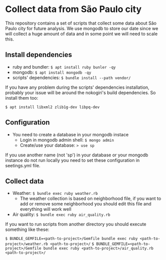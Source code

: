 # Collect data from São Paulo city

This repository contains a set of scripts that collect some data about São Paulo
city for future analysis. We use mongodb to store our date since we will collect
a huge amount of data and in some point we will need to scale this.

## Install dependencies

* ruby and bundler: ```$ apt install ruby bunler -qy```
* mongodb: ```$ apt install mongodb -qy```
* scripts' dependencies: ```$ bundle install --path vendor/```

If you have any problem during the scripts' dependencies installation, probably
your issue will be around the nokogiri's build dependencies. So install them too:

```$ apt install libxml2 zlib1g-dev libpq-dev```

## Configuration

* You need to create a database in your mongodb instace
	- Login in mongodb admin shell: ```$ mongo admin```
  - Create/use your database: ```> use sp```

If you use another name (not 'sp') in your database or your mongodb instance do
not run locally you need to set these configuration in seetings.yml file.

## Collect data

* Weather: ```$ bundle exec ruby weather.rb```
  - The weather collection is based on neighborhood file, if you want to add or
    remove some neighborhood you should edit this file and everything will work
    well
* Air quality: ```$ bundle exec ruby air_quality.rb```

If you want to run scripts from another directory you should execute something
like these:

```$ BUNDLE_GEMFILE=<path-to-project>/Gemfile bundle exec ruby <path-to-project>/weather.rb <path-to-project>/```
```$ BUNDLE_GEMFILE=<path-to-project>/Gemfile bundle exec ruby <path-to-project>/air_quality.rb <path-to-project>/```
